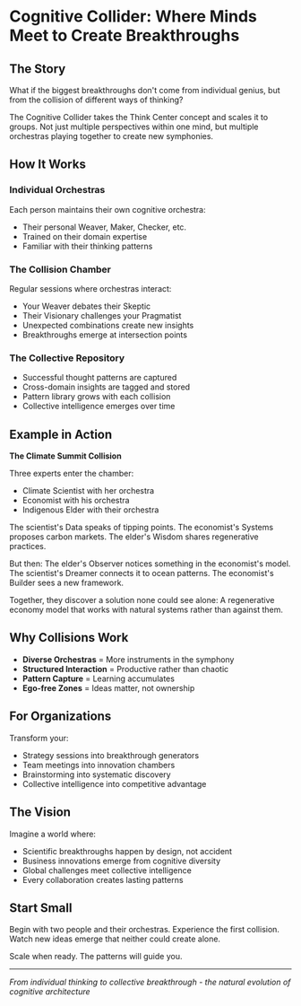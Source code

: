 # Cognitive Collider: Where Minds Meet to Create Breakthroughs

## The Story

What if the biggest breakthroughs don't come from individual genius, but from the collision of different ways of thinking?

The Cognitive Collider takes the Think Center concept and scales it to groups. Not just multiple perspectives within one mind, but multiple orchestras playing together to create new symphonies.

## How It Works

### Individual Orchestras
Each person maintains their own cognitive orchestra:
- Their personal Weaver, Maker, Checker, etc.
- Trained on their domain expertise
- Familiar with their thinking patterns

### The Collision Chamber
Regular sessions where orchestras interact:
- Your Weaver debates their Skeptic
- Their Visionary challenges your Pragmatist
- Unexpected combinations create new insights
- Breakthroughs emerge at intersection points

### The Collective Repository
- Successful thought patterns are captured
- Cross-domain insights are tagged and stored
- Pattern library grows with each collision
- Collective intelligence emerges over time

## Example in Action

**The Climate Summit Collision**

Three experts enter the chamber:
- Climate Scientist with her orchestra
- Economist with his orchestra
- Indigenous Elder with their orchestra

The scientist's Data speaks of tipping points. The economist's Systems proposes carbon markets. The elder's Wisdom shares regenerative practices.

But then: The elder's Observer notices something in the economist's model. The scientist's Dreamer connects it to ocean patterns. The economist's Builder sees a new framework.

Together, they discover a solution none could see alone: A regenerative economy model that works with natural systems rather than against them.

## Why Collisions Work

- **Diverse Orchestras** = More instruments in the symphony
- **Structured Interaction** = Productive rather than chaotic
- **Pattern Capture** = Learning accumulates
- **Ego-free Zones** = Ideas matter, not ownership

## For Organizations

Transform your:
- Strategy sessions into breakthrough generators
- Team meetings into innovation chambers
- Brainstorming into systematic discovery
- Collective intelligence into competitive advantage

## The Vision

Imagine a world where:
- Scientific breakthroughs happen by design, not accident
- Business innovations emerge from cognitive diversity
- Global challenges meet collective intelligence
- Every collaboration creates lasting patterns

## Start Small

Begin with two people and their orchestras. Experience the first collision. Watch new ideas emerge that neither could create alone.

Scale when ready. The patterns will guide you.

---

*From individual thinking to collective breakthrough - the natural evolution of cognitive architecture*